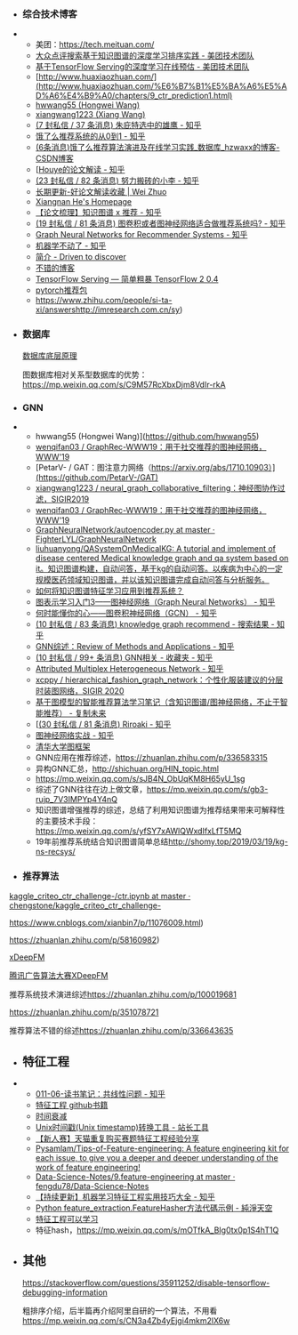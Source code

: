 - ### 综合技术博客

- - 美团：<https://tech.meituan.com/>
  - [大众点评搜索基于知识图谱的深度学习排序实践 - 美团技术团队](https://tech.meituan.com/2019/01/17/dianping-search-deeplearning.html)
  - [基于TensorFlow Serving的深度学习在线预估 - 美团技术团队](https://tech.meituan.com/2018/10/11/tfserving-improve.html)
  - [http://www.huaxiaozhuan.com/](http://www.huaxiaozhuan.com/%E6%B7%B1%E5%BA%A6%E5%AD%A6%E4%B9%A0/chapters/9_ctr_prediction1.html)
  - [hwwang55 (Hongwei Wang)](https://github.com/hwwang55)
  - [xiangwang1223 (Xiang Wang)](https://github.com/xiangwang1223)
  - [(7 封私信 / 37 条消息) 朱庇特选中的雄鹰 - 知乎](https://www.zhihu.com/people/li-ming-yi-64/posts)
  - [饿了么推荐系统的从0到1 - 知乎](https://zhuanlan.zhihu.com/p/24989701)
  - [(6条消息)饿了么推荐算法演进及在线学习实践_数据库_hzwaxx的博客-CSDN博客](https://blog.csdn.net/hzwaxx/article/details/83893751)
  - [[Houye的论文解读 - 知乎](https://zhuanlan.zhihu.com/c_1158788280744173568)
  - [(23 封私信 / 82 条消息) 努力搬砖的小李 - 知乎](https://www.zhihu.com/people/yue-84-23/posts)
  - [长期更新-好论文解读收藏 | Wei Zhuo](https://zhuo931077127.github.io/2019/04/28/paper-unscramble/)
  - [Xiangnan He's Homepage](http://staff.ustc.edu.cn/~hexn/)
  - [【论文梳理】知识图谱 x 推荐 - 知乎](https://zhuanlan.zhihu.com/p/110543480)
  - [(19 封私信 / 81 条消息) 图卷积或者图神经网络适合做推荐系统吗? - 知乎](https://www.zhihu.com/question/382496569/answer/1134304748)
  - [Graph Neural Networks for Recommender Systems - 知乎](https://zhuanlan.zhihu.com/p/66521058)
  - [机器学不动了 - 知乎](https://zhuanlan.zhihu.com/c_1233361107601080320)
  - [简介 - Driven to discover](https://chmx0929.gitbook.io/machine-learning/jian-jie)
  - [不错的博客](https://blog.csdn.net/variablex/article/list/1?t=1)
  - [TensorFlow Serving — 简单粗暴 TensorFlow 2 0.4](https://tf.wiki/zh_hant/deployment/serving.html)
  - [pytorch推荐包](https://recbole.io/model_list.html)
  - <https://www.zhihu.com/people/si-ta-xi/answers>http://imresearch.com.cn/sy)

- ### 数据库

  [数据库底层原理](http://blog.jobbole.com/100349/)

  图数据库相对关系型数据库的优势：<https://mp.weixin.qq.com/s/C9M57RcXbxDjm8VdIr-rkA>

- ### GNN

- - hwwang55 (Hongwei Wang)](https://github.com/hwwang55)
  - [wenqifan03 / GraphRec-WWW19：用于社交推荐的图神经网络，WWW'19](https://github.com/wenqifan03/GraphRec-WWW19)
  - [PetarV- / GAT：图注意力网络（https://arxiv.org/abs/1710.10903）](https://github.com/PetarV-/GAT)
  - [xiangwang1223 / neural_graph_collaborative_filtering：神经图协作过滤，SIGIR2019](https://github.com/xiangwang1223/neural_graph_collaborative_filtering)
  - [wenqifan03 / GraphRec-WWW19：用于社交推荐的图神经网络，WWW'19](https://github.com/wenqifan03/GraphRec-WWW19)
  - [GraphNeuralNetwork/autoencoder.py at master · FighterLYL/GraphNeuralNetwork](https://github.com/FighterLYL/GraphNeuralNetwork/blob/master/chapter9/autoencoder.py)
  - [liuhuanyong/QASystemOnMedicalKG: A tutorial and implement of disease centered Medical knowledge graph and qa system based on it。知识图谱构建，自动问答，基于kg的自动问答。以疾病为中心的一定规模医药领域知识图谱，并以该知识图谱完成自动问答与分析服务。](https://github.com/liuhuanyong/QASystemOnMedicalKG)
  - [如何将知识图谱特征学习应用到推荐系统？](https://www.msra.cn/zh-cn/news/features/embedding-knowledge-graph-in-recommendation-system-ii)
  - [图表示学习入门3——图神经网络（Graph Neural Networks） - 知乎](https://zhuanlan.zhihu.com/p/86094533)
  - [何时能懂你的心——图卷积神经网络（GCN） - 知乎](https://zhuanlan.zhihu.com/p/71200936)
  - [(10 封私信 / 83 条消息) knowledge graph recommend - 搜索结果 - 知乎](https://www.zhihu.com/search?type=content&q=knowledge%20graph%20recommend)
  - [GNN综述：Review of Methods and Applications - 知乎](https://zhuanlan.zhihu.com/p/76025331)
  - [(10 封私信 / 99+ 条消息) GNN相关 - 收藏夹 - 知乎](https://www.zhihu.com/collection/462062561)
  - [Attributed Multiplex Heterogeneous Network - 知乎](https://zhuanlan.zhihu.com/p/108296611)
  - [xcppy / hierarchical_fashion_graph_network：个性化服装建议的分层时装图网络，SIGIR 2020](https://github.com/xcppy/hierarchical_fashion_graph_network#hierarchical_fashion_graph_network)
  - [基于图模型的智能推荐算法学习笔记（含知识图谱/图神经网络，不止于智能推荐） - 复制未来](https://copyfuture.com/blogs-details/20200509125940695numaclo2tswk7yo)
  - [[(30 封私信 / 81 条消息) Riroaki - 知乎](https://www.zhihu.com/people/riroaki/posts)
  - [图神经网络实战 - 知乎](https://zhuanlan.zhihu.com/graph-neural-networks)
  - [清华大学图框架](https://github.com/THUDM/cogdl)
  - GNN应用在推荐综述，<https://zhuanlan.zhihu.com/p/336583315>
  - 异构GNN汇总，<http://shichuan.org/HIN_topic.html>
  - <https://mp.weixin.qq.com/s/sJB4N_ObUqKM8H65yU_1sg>
  - 综述了GNN往往在边上做文章，<https://mp.weixin.qq.com/s/gb3-rujp_7V3IMPYp4Y4nQ>
  - 知识图谱增强推荐的综述，总结了利用知识图谱为推荐结果带来可解释性的主要技术手段：<https://mp.weixin.qq.com/s/yfSY7xAWlQWxdIfxLfT5MQ>
  - 19年前推荐系统结合知识图谱简单总结<http://shomy.top/2019/03/19/kg-ns-recsys/>

- ### 推荐算法

[kaggle_criteo_ctr_challenge-/ctr.ipynb at master · chengstone/kaggle_criteo_ctr_challenge-](https://github.com/chengstone/kaggle_criteo_ctr_challenge-/blob/master/ctr.ipynb)

https://www.cnblogs.com/xianbin7/p/11076009.html)

https://zhuanlan.zhihu.com/p/58160982)

[xDeepFM](https://zhuanlan.zhihu.com/p/57162373)

[腾讯广告算法大赛XDeepFM](https://zhuanlan.zhihu.com/p/154156670)

推荐系统技术演进综述<https://zhuanlan.zhihu.com/p/100019681>

<https://zhuanlan.zhihu.com/p/351078721>

推荐算法不错的综述<https://zhuanlan.zhihu.com/p/336643635>

- ## 特征工程

- - [011-06-读书笔记：共线性问题 - 知乎](https://zhuanlan.zhihu.com/p/72105132)
  - [特征工程 github书籍](https://github.com/apachecn/feature-engineering-for-ml-zh)
  - [时间衰减](https://www.cnblogs.com/gogoSandy/p/10354592.html)
  - [Unix时间戳(Unix timestamp)转换工具 - 站长工具](https://tool.chinaz.com/tools/unixtime.aspx)
  - [【新人赛】天猫重复购买赛题特征工程经验分享](https://tianchi.aliyun.com/course/video?spm=5176.12586971.1001.7.329410487cBgBJ&liveId=40989)
  - [Pysamlam/Tips-of-Feature-engineering: A feature engineering kit for each issue, to give you a deeper and deeper understanding of the work of feature engineering!](https://github.com/Pysamlam/Tips-of-Feature-engineering)
  - [Data-Science-Notes/9.feature-engineering at master · fengdu78/Data-Science-Notes](https://github.com/fengdu78/Data-Science-Notes/tree/master/9.feature-engineering)
  - [【持续更新】机器学习特征工程实用技巧大全 - 知乎](https://zhuanlan.zhihu.com/p/26444240)
  - [Python feature_extraction.FeatureHasher方法代碼示例 - 純淨天空](https://vimsky.com/zh-tw/examples/detail/python-method-sklearn.feature_extraction.FeatureHasher.html)
  - [特征工程可以学习](http://randolph.pro/2017/12/17/%E2%99%9A%E3%80%8CKaggle%E3%80%8DMusic%20Recommendation%20Challenge/)
  - 特征hash，<https://mp.weixin.qq.com/s/mOTfkA_BIg0tx0p1S4hT1Q>

- ## 其他

  <https://stackoverflow.com/questions/35911252/disable-tensorflow-debugging-information>

  粗排序介绍，后半篇再介绍阿里自研的一个算法，不用看<https://mp.weixin.qq.com/s/CN3a4Zb4yEjgi4mkm2lX6w>

  








